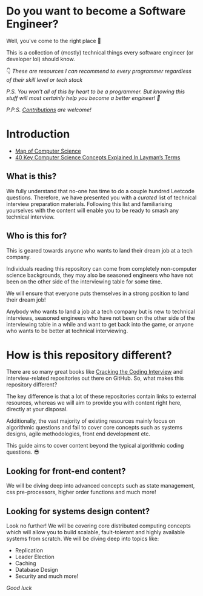 # Do you want to become a Software Engineer?

Well, you've come to the right place 🤝

This is a collection of (mostly) technical things every software engineer (or developer lol) should know.

👇 _These are resources I can recommend to every programmer regardless of their skill level or tech stack_

_P.S. You won't all of this by heart to be a programmer.
But knowing this stuff will most certainly help you become a better engineer! 💪_

_P.P.S. [Contributions](CONTRIBUTING.md) are welcome!_

# Introduction

- [Map of Computer Science](https://www.youtube.com/watch?v=SzJ46YA_RaA)
- [40 Key Computer Science Concepts Explained In Layman’s Terms](http://carlcheo.com/compsci)

## What is this?

We fully understand that no-one has time to do a couple hundred Leetcode questions. Therefore, we have presented you with a _curated_ list of technical interview preparation materials. Following this list and familiarising yourselves with the content will enable you to be ready to smash any technical interview.

## Who is this for?

This is geared towards anyone who wants to land their dream job at a tech company.

Individuals reading this repository can come from completely non-computer science backgrounds, they may also be seasoned engineers who have not been on the other side of the interviewing table for some time.

We will ensure that everyone puts themselves in a strong position to land their dream job!

Anybody who wants to land a job at a tech company but is new to technical interviews, seasoned engineers who have not been on the other side of the interviewing table in a while and want to get back into the game, or anyone who wants to be better at technical interviewing.

# How is this repository different?

There are so many great books like [Cracking the Coding Interview](http://www.crackingthecodinginterview.com/) and interview-related repositories out there on GitHub. So, what makes this repository different?

The key difference is that a lot of these repositories contain links to external resources, whereas we will aim to provide you with content right here, directly at your disposal.

Additionally, the vast majority of existing resources mainly focus on algorithmic questions and fail to cover core concepts such as systems designs, agile methodologies, front end development etc.

This guide aims to cover content beyond the typical algorithmic coding questions. 😎

## Looking for front-end content?

We will be diving deep into advanced concepts such as state management, css pre-processors, higher order functions and much more!

## Looking for systems design content?

Look no further! We will be covering core distributed computing concepts which will allow you to build scalable, fault-tolerant and highly available systems from scratch. We will be diving deep into topics like:

- Replication
- Leader Election
- Caching
- Database Design
- Security and much more!

_Good luck_
